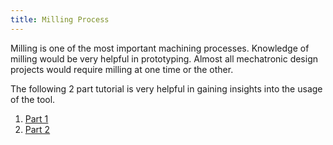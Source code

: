 ```yaml
---
title: Milling Process
---
```

Milling is one of the most important machining processes. Knowledge of milling would be very helpful in prototyping. Almost all mechatronic design projects would require milling at one time or the other.

The following 2 part tutorial is very helpful in gaining insights into the usage of the tool.
1. [Part 1](https://www.youtube.com/watch?v=U99asuDT97I)
2. [Part 2](https://www.youtube.com/watch?v=RIbdYmmhPDI&feature=youtu.beTut)
